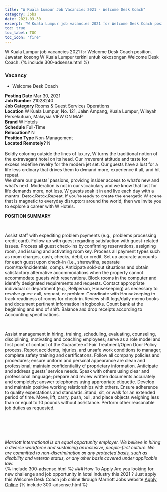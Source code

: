 ```yaml
---
title: "W Kuala Lumpur Job Vacancies 2021 - Welcome Desk Coach" 
category: Jobs 
date: 2021-03-30 
excerpt: "W Kuala Lumpur job vacancies 2021 for Welcome Desk Coach position. Jawatan kosong W Kuala Lumpur terkini untuk kekosongan Welcome Desk Coach." 
toc: true 
toc_label: TOC 
toc_icon: "fire" 
--- 
```


W Kuala Lumpur job vacancies 2021 for Welcome Desk Coach position. Jawatan kosong W Kuala Lumpur terkini untuk kekosongan Welcome Desk Coach. 
{% include 300-adsense.html %} 
### Vacancy 
- Welcome Desk Coach 
<div><div><b>Posting Date</b> Mar 30, 2021<br><b>Job Number</b> 21028240<br><b>Job Category</b> Rooms &amp; Guest Services Operations<br><b>Location</b> W Kuala Lumpur, No. 121, Jalan Ampang, Kuala Lumpur, Wilayah Persekutuan, Malaysia VIEW ON MAP<br><b>Brand</b> W Hotels<br><b>Schedule</b> Full-Time<br><b>Relocation?</b> N<br><b>Position Type</b> Non-Management<br><b>Located Remotely?</b> N<br><br>Boldly coloring outside the lines of luxury, W turns the traditional notion of the extravagant hotel on its head. Our irreverent attitude and taste for excess redefine revelry for the modern jet set. Our guests have a lust for a life less ordinary that drives them to demand more, experience it all, and hit repeat. <br>We share our guests&#8217; passions, providing insider access to what&#8217;s new and what&#8217;s next. Moderation is not in our vocabulary and we know that lust for life demands more, not less. W guests soak it in and live each day with a mantra: Detox.Retox.Repeat. If you&#8217;re ready to create the energetic W scene that is magnetic to everyday disruptors around the world, then we invite you to explore a career with W Hotels.<br></div><div> <p><strong>POSITION SUMMARY</strong></p> <p>&#160;</p> <p>Assist staff with expediting problem payments (e.g., problems processing credit card). Follow up with guest regarding satisfaction with guest-related issues. Process all guest check-ins by confirming reservations, assigning room, and issuing and activating room key. Process all payment types such as room charges, cash, checks, debit, or credit. Set up accurate accounts for each guest upon check-in (i.e., sharewiths, separate room/tax/incidentals, comp). Anticipate sold-out situations and obtain satisfactory alternative accommodations when the property cannot accommodate guests with reservations. Block rooms in the computer and identify designated requirements and requests. Contact appropriate individual or department (e.g., Bellperson, Housekeeping) as necessary to resolve guest call, request, or problem. Coordinate with Housekeeping to track readiness of rooms for check-in. Review shift logs/daily memo books and document pertinent information in logbooks. Count bank at the beginning and end of shift. Balance and drop receipts according to Accounting specifications.</p> <p>&#160;</p> <p>Assist management in hiring, training, scheduling, evaluating, counseling, disciplining, motivating and coaching employees; serve as a role model and first point of contact of the Guarantee of Fair Treatment/Open Door Policy process. Report accidents, injuries, and unsafe work conditions to manager; complete safety training and certifications. Follow all company policies and procedures; ensure uniform and personal appearance are clean and professional; maintain confidentiality of proprietary information. Anticipate and address guests&#8217; service needs. Speak with others using clear and professional language; prepare and review written documents accurately and completely; answer telephones using appropriate etiquette. Develop and maintain positive working relationships with others. Ensure adherence to quality expectations and standards. Stand, sit, or walk for an extended period of time. Move, lift, carry, push, pull, and place objects weighing less than or equal to 10 pounds without assistance. Perform other reasonable job duties as requested.</p> <p>&#160;</p> <p>&#160;</p> </div> <div> &#160;</div> <em>Marriott International is an equal opportunity employer.&#160;We believe in hiring a diverse workforce and sustaining an inclusive, people-first culture.&#160;We are committed to non-discrimination on&#160;any&#160;protected&#160;basis, such as disability and veteran status, or any other basis covered under applicable law.</em><br></div> 
{% include 300-adsense.html %} 
### How To Apply 
Are you looking for new challenge and job opportunity in hotel industry this 2021 ?
Just apply this Welcome Desk Coach job online through Marriott Jobs website 
<a href="https://jobs.marriott.com/marriott/jobs/21028240?lang=en-us" class="btn btn--info" target="_blank" rel="nofollow noopenner">Apply Online</a> 
{% include 300-adsense.html %} 